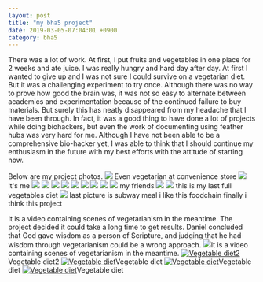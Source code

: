 ```yaml
---
layout: post
title: "my bha5 project"
date: 2019-03-05-07:04:01 +0900
category: bha5
---
```


There was a lot of work. At first, I put fruits and vegetables in one place for 2 weeks and ate juice. I was really hungry and hard day after day. At first I wanted to give up and I was not sure I could survive on a vegetarian diet. But it was a challenging experiment to try once. Although there was no way to prove how good the brain was, it was not so easy to alternate between academics and experimentation because of the continued failure to buy materials. But surely this has neatly disappeared from my headache that I have been through. In fact, it was a good thing to have done a lot of projects while doing biohackers, but even the work of documenting using feather hubs was very hard for me. Although I have not been able to be a comprehensive bio-hacker yet, I was able to think that I should continue my enthusiasm in the future with my best efforts with the attitude of starting now.

Below are my project photos.
![](http://blog.naver.com/gsk1040/221502006193)
Even vegetarian at convenience store
![](https://blogfiles.pstatic.net/MjAxOTAzMzFfMTY4/MDAxNTU0MDI5MTgyMjk4.zKZxDzReodzHjSn1FGtHwg-Z3SChgpJC6xfgXjddHU0g.X4LIHSTtjKS47zDyQRqMQpyFuruQoCR9yww31htpE3og.JPEG.gsk1040/KakaoTalk_20190331_181758251.jpg)
it's me
![](https://blogfiles.pstatic.net/MjAxOTAzMzFfMTEz/MDAxNTU0MDI5MTgxNTky.nBZf8KEIJBk_KA2ZNnWuWt55g9Sr8C5V7SUuDktjIe8g.5Q9JAX5k2a5CBPeYh_t5BZD0tgjMiztvYQMwtfnqaRgg.JPEG.gsk1040/KakaoTalk_20190331_181534438.jpg)
![](https://blogfiles.pstatic.net/MjAxOTAzMzFfMjg3/MDAxNTU0MDI5MTgxOTYx.FRst-vb1-As3MFbx7S3o6GgDxjDoT2IRfvavb4TfvCUg.ecwS5lzNKpfaMbiWMODPs_jrbYJaIlTRagBjiykLa6cg.JPEG.gsk1040/KakaoTalk_20190331_181551551.jpg)
![](https://blogfiles.pstatic.net/MjAxOTAzMzFfMTk3/MDAxNTU0MDI5MTgyNjU2.XhESYQv5gr_-_txCUkYzAS-hiT1BkRE2Om6yNvr-ewkg.Ukk5NUKiUaBTz2iIbtPQjtllKCQIHFW10jfa_y_-COgg.JPEG.gsk1040/KakaoTalk_20190331_181857848.jpg)
![](https://blogfiles.pstatic.net/MjAxOTAzMzFfMjI5/MDAxNTU0MDI5MTgzMDE0.3V4Hf3l8y_6dFZZr5xU7AuHu3JnkhejaZHj8jDqzyVIg.61GihliKTI2xY5rTpF7d2p1jiOyuoy4uGpwkvPoEtvEg.JPEG.gsk1040/KakaoTalk_20190331_181917125.jpg)
![](https://blogfiles.pstatic.net/MjAxOTAzMzFfMjE4/MDAxNTU0MDI5MTgzNDI2.s2zXq2Y4pi9clgWqehcHZdELJxHEWtlR13dSw1jUFQgg.j2caGndvkAU1pEyaZECaG0m9C9HTNYbxPMnlNwNJxTog.JPEG.gsk1040/KakaoTalk_20190331_181942658.jpg)
![](https://blogfiles.pstatic.net/MjAxOTAzMzFfMTc1/MDAxNTU0MDI5MTgzNjYy.n86ZdD3vUnLkALiOb1eBu_tIG76NWKEUh-YvOEU3h0Ug._kAkgqYv0SQU_3RqXEieiyEBiYTE0UtAqcgeJWSAzX0g.JPEG.gsk1040/KakaoTalk_20190331_182014045.jpg)
![](https://blogfiles.pstatic.net/MjAxOTAzMzFfMTc1/MDAxNTU0MDI5MTgzNjYy.n86ZdD3vUnLkALiOb1eBu_tIG76NWKEUh-YvOEU3h0Ug._kAkgqYv0SQU_3RqXEieiyEBiYTE0UtAqcgeJWSAzX0g.JPEG.gsk1040/KakaoTalk_20190331_182014045.jpg)
![](https://blogfiles.pstatic.net/MjAxOTAzMzFfMjc2/MDAxNTU0MDI5MTg1MjE2.X0gxibfsuLBtFTPdX-7rUAxlv_2jmV1nXRVqj7hK7T8g.uGtQICGO_OIaHPwX99KJUllIEx5yQ9WUY2bu8BpTgHYg.JPEG.gsk1040/KakaoTalk_20190331_182237221.jpg)
![](https://blogfiles.pstatic.net/MjAxOTAzMzFfMTg5/MDAxNTU0MDI5MTg1Njc1.RfCzyWHMU_7loGZOHxYvsQsfEBd5Ma-FM13vNaUu9tcg.GrXqmh-nVHeiuN47tVBoY9Nx5tzFm5ldVWkQoYEAjgsg.JPEG.gsk1040/KakaoTalk_20190331_182257259.jpg)
my friends
![](https://blogfiles.pstatic.net/MjAxOTAzMzFfMTc3/MDAxNTU0MDI5MTg1OTM3.Yq2sCgekqz98PNWWlRkU8o3NGwNZj4WoiIu_fgCQimcg.v5cyOutXph9vADQy21JImmriSDhzFuHXZsJ8fHOWOBsg.JPEG.gsk1040/KakaoTalk_20190331_182338283.jpg)
![](https://blogfiles.pstatic.net/MjAxOTAzMzFfMTQ3/MDAxNTU0MDI5MTg2Mjgy._C2p56gn9FEQyFyypGRFT45lRsg5nW1JdEJK9joE2YYg.D3rFTIOolIg7NH_VvL2V4sTO9tdepF-uFwP3W-zVlLwg.JPEG.gsk1040/KakaoTalk_20190331_182419997.jpg)
 this is my last full vegetables diet
![](https://blogfiles.pstatic.net/MjAxOTAzMzFfMTU5/MDAxNTU0MDI5MTg2NjQ1.7J3BcLV4OkG3bMa2-ys7t6_fLylBYJLmIZJtMCswjs8g.fQ9mC4y0BzyH4KwDoHvYOCYvnICY5gZqCDnu5RfGxhIg.JPEG.gsk1040/KakaoTalk_20190331_182450581.jpg)
last picture is subway meal i like this foodchain
finally i think this project 

It is a video containing scenes of vegetarianism in the meantime.
The project decided it could take a long time to get results. Daniel concluded that God gave wisdom as a person of Scripture, and judging that he had wisdom through vegetarianism could be a wrong approach.
![](https://serviceapi.nmv.naver.com/flash/convertIframeTag.nhn?vid=F0569CF4AFEF63E7FDD8EB45260377399ADC&outKey=V128d26985e08f9eeb3f6cd38197caa537b5ad5f943edd1166c66cd38197caa537b5a&width=544&height=306)It is a video containing scenes of vegetarianism in the meantime.
[![Vegetable diet2](https://img.youtu.be/vi/F5P8XVRR2IU/0.jpg)](https://youtu.be/F5P8XVRR2IU?t=0s)Vegetable diet2
[![Vegetable diet](https://img.youtu.be/vi/d0333WorSmA/0.jpg)](https://youtu.be/d0333WorSmA?t=0s)Vegetable diet
[![Vegetable diet](https://img.youtu.be/vi/-W8IwF12Ci8/0.jpg)](https://youtu.be/-W8IwF12Ci8?t=0s)Vegetable diet
[![Vegetable diet](https://img.youtu.be/vi/IIgYzmIDXRE/0.jpg)](https://youtu.be/IIgYzmIDXRE?t=0s)Vegetable diet
